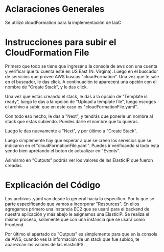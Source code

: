 # Aclaraciones Generales

Se utilizó cloudFormation para la implementación de IaaC

# Instrucciones para subir el CloudFormation File

Primero que todo se tiene que ingresar a la consola de aws con una cuenta y verificar que tu cuenta esté en US East (N. Virgina). Luego en el buscador de servicios que provee AWS buscas "cloudFormation". Una vez que te sale en el buscador, le das click. A continuación te aparecerá una opción con el nombre de "Create Stack", y le das click.

Una vez que estás creando el stack, le das a la opción de "Template is ready", luego le das a la opción de "Upload a template file", luego escoges el archivo a subir, que en este caso es "cloudFormationFile.yaml".

Con todo eso hecho, le das a "Next", y tendrás que ponerle un nombre al stack que estas subiendo. Puedes darle el nombre que tu quieras.

Luego le das nuevamente a "Next", y por último a "Create Stack".

Luego simplemente hay que esperar a que se creen los servicios que se indicaron en el "cloudFormationFile.yaml". Puedes ir verificando si todo está yendo bien apretando el boton de actualizar en "Events".

Asimismo en "Outputs" podrás ver los valores de las ElasticIP que fueron creadas.

# Explicación del Código

Los archivos .yaml van desde lo general hacia lo específico. Por lo que se parte especificando que vamos a incorporar "Resources". En ellos agregamos primero una instancia EC2 que se usará para el backend de nuestra aplicación y más abajo le asignamos una ElasticIP. Se realiza el mismo proceso, solamente que con una instancia que se usará como Frontend.

Por último el apartado de "Outputs" es simplemente para que en la consola de AWS, cuando ves la información de un stack que fue subido, te aparezcan los valores de las elasticIPS.